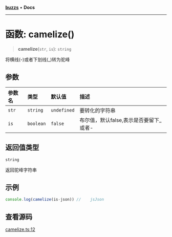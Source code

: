 [**buzzs**](../README.md) • **Docs**

***

# 函数: camelize()

> **camelize**(`str`, `is`): `string`

将横线(-)或者下划线(_)转为驼峰

## 参数

| 参数名 | 类型 | 默认值 | 描述 |
| :------ | :------ | :------ | :------ |
| `str` | `string` | `undefined` | 要转化的字符串 |
| `is` | `boolean` | `false` | 布尔值，默认false,表示是否要留下_或者- |

## 返回值类型

`string`

返回驼峰字符串

## 示例

```ts
console.log(camelize(is-json)) //    jsJson
```

## 查看源码

[camelize.ts:12](https://github.com/Leexiaop/buzz/blob/f440eb6c6a177e17278ee5f7b90a0efa4598f57f/src/camelize.ts#L12)
